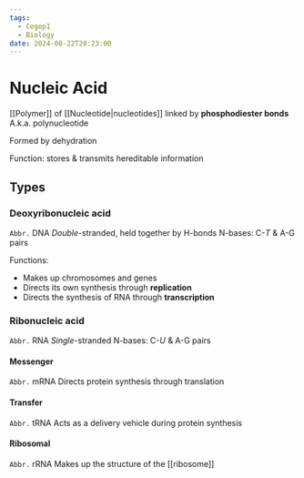 ```yaml
---
tags:
  - Cegep1
  - Biology
date: 2024-08-22T20:23:00
---
```


# Nucleic Acid

[[Polymer]] of [[Nucleotide|nucleotides]] linked by **phosphodiester bonds**
A.k.a. polynucleotide

Formed by dehydration

Function: stores & transmits hereditable information

## Types

### Deoxyribonucleic acid

`Abbr.` DNA
*Double*-stranded, held together by H-bonds
N-bases: C-*T* & A-G pairs

Functions:

- Makes up chromosomes and genes
- Directs its own synthesis through **replication**
- Directs the synthesis of RNA through **transcription**

### Ribonucleic acid

`Abbr.` RNA
*Single*-stranded
N-bases: C-*U* & A-G pairs

#### Messenger

`Abbr.` mRNA
Directs protein synthesis through translation

#### Transfer

`Abbr.` tRNA
Acts as a delivery vehicle during protein synthesis

#### Ribosomal

`Abbr.` rRNA
Makes up the structure of the [[ribosome]]